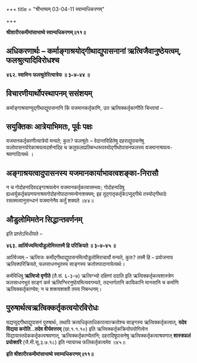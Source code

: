 +++
title = "श्रीभाष्यम् 03-04-11 स्वाम्यधिकरणम्"

+++


**श्रीशारीरकमीमांसाभाष्ये स्वाम्यधिकरणम्॥११॥**

## अधिकरणार्थः – कर्माङ्गाश्रयोद्गीथाद्युपासनानां ऋत्विजैवानुष्ठेयत्वम्, फलश्रुत्यादिविरोधश्च

**४६२. स्वामिनः फलश्रुतेरित्यात्रेयः ॥ ३–४–४४ ॥**

## विचारणीयार्थोपस्थापनम् ससंशयम्

कर्माङ्गाश्रयाण्युद्गीथाद्युपासनानि किं यजमानकर्तृकाणि, उत ऋत्विक्कर्तृकाणीति चिन्तायां –

## सयुक्तिकः आत्रेयाभिमतः, पूर्वः पक्षः

यजमानकर्तृकाणीत्यात्रेयो मन्यते; कुतः? फलश्रुतेः – वेदान्तविहितेषु दहराद्युपासनेषु फलोपासनयोरेकाश्रयत्वदर्शनादिह च क्रतुफलाप्रतिबन्धरूपस्योद्गीथोपासनफलस्य यजमानाश्रयत्व- श्रवणादित्यर्थः ।

## अङ्गाश्रयत्वादुपासनस्य यजमानकार्याभावत्वशङ्का-निरासौ

न च गोदोहनादिवदङ्गाश्रयत्वेन यजमानकर्तृकत्वासम्भवः; गोदोहनादिषु ह्यध्वर्युकर्तृकप्रणयनाश्रयगोदोहनोपादानमन्येनाशक्यम्; इह तूद्गातृकर्तृकेऽप्युद्गीथे तस्योद्गीथादेः रसतमत्वानुसन्धानं यजमानेनैव कर्तुं शक्यते ॥४४॥

## औडुलोमिमतेन सिद्धान्तवर्णनम्

इति प्राप्तेऽभिधीयते –

**४६३. आर्त्विज्यमित्यौडुलोमिस्तस्मै हि परिक्रियते ॥ ३–४–४५ ॥**

आर्त्विज्यम् – ऋत्विजः कर्मोद्गीथाद्युपासनमित्यौडुलोमिराचार्यो मन्यते, कुतः? तस्मै हि – प्रयोजनाय ऋत्विक्परिक्रियते, फलसाधनभूतस्य साङ्गस्य क्रतोरुपादानायेत्यर्थः।

कर्मविधिषु **ऋत्विजो वृणीते** (तै.सं. ६-३-७) ऋत्विग्भ्यो दक्षिणां ददाति इति ऋत्विक्कर्तृकत्वशास्त्रेण फलसाधनभूतं साङ्गं कर्म ऋत्विग्भिरनुष्ठेयमित्यवगम्यते, तदन्तर्गतानि कायिकानि मानसानि च कर्माणि ऋत्विक्कर्तृकाण्येव; न च शक्त्यशक्ती तस्य निबन्धनम्।

## पुरुषार्थत्वऋत्विक्कर्तृकत्वयोरविरोधः

यद्यप्युद्गीथाद्युपासनं पुरुषार्थः, तथापि क्रत्वधिकृताधिकारत्वात्क्रतोश्च साङ्गस्य ऋत्विक्कर्तृकत्वात्, **यदेव विद्यया करोति**…**तदेव वीर्यवत्तरम्** (छा.१.१.१०) इति ऋत्त्विक्कर्तृकक्रियोपयोगित्वेन विद्यायास्तदेककर्तृकत्वश्रवणात्, ऋत्विक्कर्तृकाण्येतानि; दहरादिषूपासनेषु ऋत्विक्कर्तृकत्वाश्रवणात्
**शास्त्रफलं प्रयोक्तरि** (जै.मी.सू.३.७.१८) इति न्यायाच्च फलिकर्तृकत्वमेव ॥४५॥

**इति श्रीशारीरकमीमांसाभाष्ये स्वाम्यधिकरणम्॥११॥**


